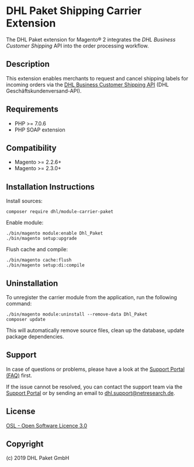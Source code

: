 DHL Paket Shipping Carrier Extension
====================================

The DHL Paket extension for Magento® 2 integrates the _DHL Business Customer Shipping_
API into the order processing workflow.

Description
-----------
This extension enables merchants to request and cancel shipping labels for incoming orders
via the [DHL Business Customer Shipping API](https://entwickler.dhl.de/en/) (DHL Geschäftskundenversand-API).

Requirements
------------
* PHP >= 7.0.6
* PHP SOAP extension

Compatibility
-------------
* Magento >= 2.2.6+
* Magento >= 2.3.0+

Installation Instructions
-------------------------

Install sources:

    composer require dhl/module-carrier-paket

Enable module:

    ./bin/magento module:enable Dhl_Paket
    ./bin/magento setup:upgrade

Flush cache and compile:

    ./bin/magento cache:flush
    ./bin/magento setup:di:compile

Uninstallation
--------------

To unregister the carrier module from the application, run the following command:

    ./bin/magento module:uninstall --remove-data Dhl_Paket
    composer update

This will automatically remove source files, clean up the database, update package dependencies.

Support
-------
In case of questions or problems, please have a look at the
[Support Portal (FAQ)](http://dhl.support.netresearch.de/) first.

If the issue cannot be resolved, you can contact the support team via the
[Support Portal](http://dhl.support.netresearch.de/) or by sending an email
to <dhl.support@netresearch.de>.

License
-------
[OSL - Open Software Licence 3.0](http://opensource.org/licenses/osl-3.0.php)

Copyright
---------
(c) 2019 DHL Paket GmbH
